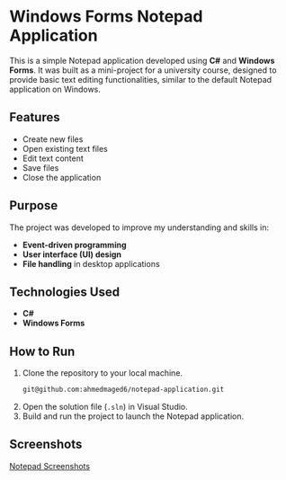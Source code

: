 # Windows Forms Notepad Application

This is a simple Notepad application developed using **C#** and **Windows Forms**. It was built as a mini-project for a university course, designed to provide basic text editing functionalities, similar to the default Notepad application on Windows.

## Features
- Create new files
- Open existing text files
- Edit text content
- Save files
- Close the application

## Purpose
The project was developed to improve my understanding and skills in:
- **Event-driven programming**
- **User interface (UI) design**
- **File handling** in desktop applications

## Technologies Used
- **C#**
- **Windows Forms**

## How to Run
1. Clone the repository to your local machine.
    ```bash
    git@github.com:ahmedmaged6/notepad-application.git
    ```
2. Open the solution file (`.sln`) in Visual Studio.
3. Build and run the project to launch the Notepad application.

## Screenshots
[Notepad Screenshots](https://github.com/ahmedmaged6/notepad-application/tree/c8fc63f14ce01e248493973a0d289abcf7e90ea5/screenshots)

